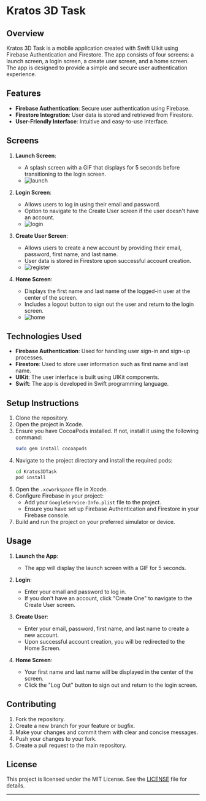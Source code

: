 # Kratos 3D Task

## Overview

Kratos 3D Task is a mobile application created with Swift UIkit using Firebase Authentication and Firestore. The app consists of four screens: a launch screen, a login screen, a create user screen, and a home screen. The app is designed to provide a simple and secure user authentication experience.

## Features

- **Firebase Authentication**: Secure user authentication using Firebase.
- **Firestore Integration**: User data is stored and retrieved from Firestore.
- **User-Friendly Interface**: Intuitive and easy-to-use interface.

## Screens

1. **Launch Screen**:
    - A splash screen with a GIF that displays for 5 seconds before transitioning to the login screen.
    - ![launch](https://github.com/ozguncanbey/KratosTask/assets/138692325/ac4778b6-da87-4fd1-a99e-24e6e61011c0)

2. **Login Screen**:
    - Allows users to log in using their email and password.
    - Option to navigate to the Create User screen if the user doesn't have an account.
    - ![login](https://github.com/ozguncanbey/KratosTask/assets/138692325/7de9f6d3-f2ef-47e8-935d-e9b8b4f322f3)

3. **Create User Screen**:
    - Allows users to create a new account by providing their email, password, first name, and last name.
    - User data is stored in Firestore upon successful account creation.
    - ![register](https://github.com/ozguncanbey/KratosTask/assets/138692325/a4e695ea-3e61-4a30-b27b-f8c2d73cd8b6)

4. **Home Screen**:
    - Displays the first name and last name of the logged-in user at the center of the screen.
    - Includes a logout button to sign out the user and return to the login screen.
    - ![home](https://github.com/ozguncanbey/KratosTask/assets/138692325/e727dd32-a0f4-4160-9d0a-dc7f77c16d56)

## Technologies Used

- **Firebase Authentication**: Used for handling user sign-in and sign-up processes.
- **Firestore**: Used to store user information such as first name and last name.
- **UIKit**: The user interface is built using UIKit components.
- **Swift**: The app is developed in Swift programming language.

## Setup Instructions

1. Clone the repository.
2. Open the project in Xcode.
3. Ensure you have CocoaPods installed. If not, install it using the following command:
   ```sh
   sudo gem install cocoapods
   ```
4. Navigate to the project directory and install the required pods:
   ```sh
   cd Kratos3DTask
   pod install
   ```
5. Open the `.xcworkspace` file in Xcode.
6. Configure Firebase in your project:
   - Add your `GoogleService-Info.plist` file to the project.
   - Ensure you have set up Firebase Authentication and Firestore in your Firebase console.
7. Build and run the project on your preferred simulator or device.

## Usage

1. **Launch the App**:
    - The app will display the launch screen with a GIF for 5 seconds.

2. **Login**:
    - Enter your email and password to log in.
    - If you don't have an account, click "Create One" to navigate to the Create User screen.

3. **Create User**:
    - Enter your email, password, first name, and last name to create a new account.
    - Upon successful account creation, you will be redirected to the Home Screen.

4. **Home Screen**:
    - Your first name and last name will be displayed in the center of the screen.
    - Click the "Log Out" button to sign out and return to the login screen.

## Contributing

1. Fork the repository.
2. Create a new branch for your feature or bugfix.
3. Make your changes and commit them with clear and concise messages.
4. Push your changes to your fork.
5. Create a pull request to the main repository.

## License

This project is licensed under the MIT License. See the [LICENSE](LICENSE) file for details.

---
